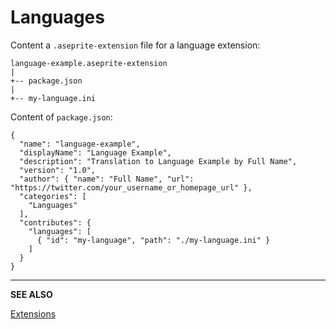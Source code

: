 # Languages

Content a `.aseprite-extension` file for a language extension:

```
language-example.aseprite-extension
|
+-- package.json
|
+-- my-language.ini
```

Content of `package.json`:

```
{
  "name": "language-example",
  "displayName": "Language Example",
  "description": "Translation to Language Example by Full Name",
  "version": "1.0",
  "author": { "name": "Full Name", "url": "https://twitter.com/your_username_or_homepage_url" },
  "categories": [
    "Languages"
  ],
  "contributes": {
    "languages": [
      { "id": "my-language", "path": "./my-language.ini" }
    ]
  }
}
```

---

**SEE ALSO**

[Extensions](extensions.md)
